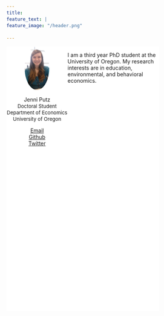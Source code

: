 ```yaml
---
title: 
feature_text: | 
feature_image: "/header.png" 

---
```


<html>
<head>
<meta name="viewport" content="width=device-width, initial-scale=1">
<script src="https://kit.fontawesome.com/4ddc2e813a.js" crossorigin="anonymous"></script>
<style>
img {
  border-radius: 50%;
}
</style>
   
<style>
button {
     width: 50%;
     height: 50%;
}
	
* {
  box-sizing: border-box;
}
	

/* Create two unequal columns that floats next to each other */
.column {
  float: left;
  padding: 0px;
  height: 700px; 
}

.left {
  width: 40%;
}

.right {
  width: 60%;
}

/* Clear floats after the columns */
.row:after {
  content: "";
  display: table;
  clear: both;
}
</style>
</head>
<body>


<div class="row" align="left">
  <div class="column left" align = "center" style="background-color:#ffffff;">
     <img src="/headshot.jpg" style="width:40%">
     <p style="text-align:center">Jenni Putz <br />
   <font size="-1"> Doctoral Student <br /> Department of Economics <br /> University of Oregon</font></p>
	  
<p>	  
   <i class="fas fa-envelope"></i> <a href="mailto:jputz@uoregon.edu">  Email</a><br />
   <i class="fab fa-github-square"></i><a href="https://github.com/jenni-putz">  Github</a><br />
   <i class="fab fa-twitter-square"></i><a href="https://twitter.com/pootzie_xoxo">  Twitter</a>
 </p>
  </div>
  <div class="column right" style="background-color:#ffffff;">
    <p>I am a third year PhD student at the University of Oregon. My research interests are in education, environmental, and behavioral economics. <br /> </p>
  </div>
</div>

</body>
</html>



